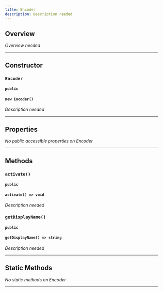 ```yaml
---
title: Encoder
description: Description needed
---
```



## Overview
*Overview needed*

---


## Constructor

### `Encoder`
#### `public`
#### `new Encoder()`
*Description needed*

---


## Properties

*No public accessible properties on Encoder*

---


## Methods

### `activate()`
#### `public`
#### `activate() => void`
*Description needed*

### `getDisplayName()`
#### `public`
#### `getDisplayName() => string`
*Description needed*

---


## Static Methods

*No static methods on Encoder*

---
